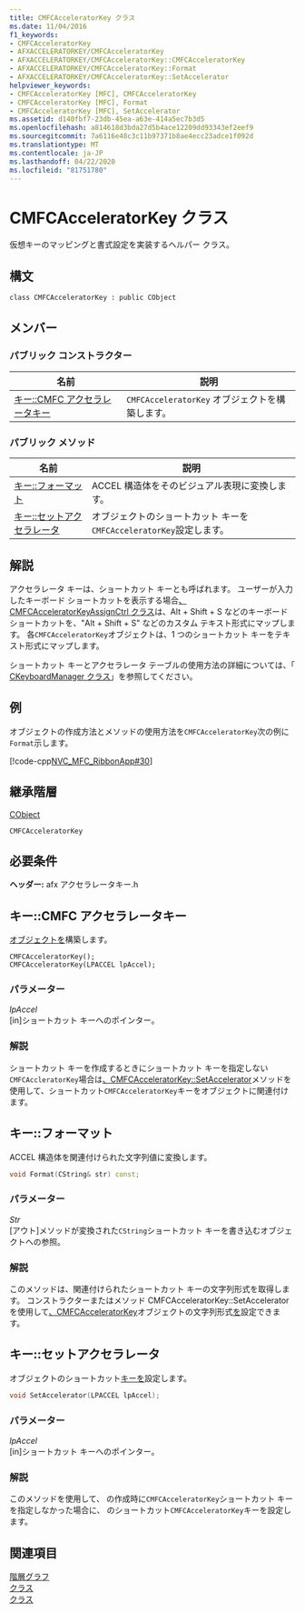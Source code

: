 ```yaml
---
title: CMFCAcceleratorKey クラス
ms.date: 11/04/2016
f1_keywords:
- CMFCAcceleratorKey
- AFXACCELERATORKEY/CMFCAcceleratorKey
- AFXACCELERATORKEY/CMFCAcceleratorKey::CMFCAcceleratorKey
- AFXACCELERATORKEY/CMFCAcceleratorKey::Format
- AFXACCELERATORKEY/CMFCAcceleratorKey::SetAccelerator
helpviewer_keywords:
- CMFCAcceleratorKey [MFC], CMFCAcceleratorKey
- CMFCAcceleratorKey [MFC], Format
- CMFCAcceleratorKey [MFC], SetAccelerator
ms.assetid: d140fbf7-23db-45ea-a63e-414a5ec7b3d5
ms.openlocfilehash: a814618d3bda27d5b4ace12209dd93343ef2eef9
ms.sourcegitcommit: 7a6116e48c3c11b97371b8ae4ecc23adce1f092d
ms.translationtype: MT
ms.contentlocale: ja-JP
ms.lasthandoff: 04/22/2020
ms.locfileid: "81751780"
---
```

# <a name="cmfcacceleratorkey-class"></a>CMFCAcceleratorKey クラス

仮想キーのマッピングと書式設定を実装するヘルパー クラス。

## <a name="syntax"></a>構文

```
class CMFCAcceleratorKey : public CObject
```

## <a name="members"></a>メンバー

### <a name="public-constructors"></a>パブリック コンストラクター

|名前|説明|
|----------|-----------------|
|[キー::CMFC アクセラレータキー](#cmfcacceleratorkey)|`CMFCAcceleratorKey` オブジェクトを構築します。|

### <a name="public-methods"></a>パブリック メソッド

|名前|説明|
|----------|-----------------|
|[キー::フォーマット](#format)|ACCEL 構造体をそのビジュアル表現に変換します。|
|[キー::セットアクセラレータ](#setaccelerator)|オブジェクトのショートカット キーを`CMFCAcceleratorKey`設定します。|

## <a name="remarks"></a>解説

アクセラレータ キーは、ショートカット キーとも呼ばれます。 ユーザーが入力したキーボード ショートカットを表示する場合[、CMFCAcceleratorKeyAssignCtrl クラス](../../mfc/reference/cmfcacceleratorkeyassignctrl-class.md)は、Alt + Shift + S などのキーボード ショートカットを、"Alt + Shift + S" などのカスタム テキスト形式にマップします。 各`CMFCAcceleratorKey`オブジェクトは、1 つのショートカット キーをテキスト形式にマップします。

ショートカット キーとアクセラレータ テーブルの使用方法の詳細については、「 [CKeyboardManager クラス](../../mfc/reference/ckeyboardmanager-class.md)」を参照してください。

## <a name="example"></a>例

オブジェクトの作成方法とメソッドの使用方法を`CMFCAcceleratorKey`次の例に`Format`示します。

[!code-cpp[NVC_MFC_RibbonApp#30](../../mfc/reference/codesnippet/cpp/cmfcacceleratorkey-class_1.cpp)]

## <a name="inheritance-hierarchy"></a>継承階層

[CObject](../../mfc/reference/cobject-class.md)

`CMFCAcceleratorKey`

## <a name="requirements"></a>必要条件

**ヘッダー:** afx アクセラレータキー.h

## <a name="cmfcacceleratorkeycmfcacceleratorkey"></a><a name="cmfcacceleratorkey"></a>キー::CMFC アクセラレータキー

[オブジェクトを](../../mfc/reference/cmfcacceleratorkey-class.md)構築します。

```
CMFCAcceleratorKey();
CMFCAcceleratorKey(LPACCEL lpAccel);
```

### <a name="parameters"></a>パラメーター

*lpAccel*<br/>
[in]ショートカット キーへのポインター。

### <a name="remarks"></a>解説

ショートカット キーを作成するときにショートカット キーを指定しない`CMFCAccleratorKey`場合は[、CMFCAcceleratorKey::SetAccelerator](#setaccelerator)メソッドを使用して、ショートカット`CMFCAcceleratorKey`キーをオブジェクトに関連付けます。

## <a name="cmfcacceleratorkeyformat"></a><a name="format"></a>キー::フォーマット

ACCEL 構造体を関連付けられた文字列値に変換します。

```cpp
void Format(CString& str) const;
```

### <a name="parameters"></a>パラメーター

*Str*<br/>
[アウト]メソッドが変換された`CString`ショートカット キーを書き込むオブジェクトへの参照。

### <a name="remarks"></a>解説

このメソッドは、関連付けられたショートカット キーの文字列形式を取得します。 コンストラクターまたはメソッド CMFCAcceleratorKey::SetAccelerator を使用して[、CMFCAcceleratorKey](../../mfc/reference/cmfcacceleratorkey-class.md)オブジェクトの文字列形式[を](#setaccelerator)設定できます。

## <a name="cmfcacceleratorkeysetaccelerator"></a><a name="setaccelerator"></a>キー::セットアクセラレータ

オブジェクトのショートカット[キーを](../../mfc/reference/cmfcacceleratorkey-class.md)設定します。

```cpp
void SetAccelerator(LPACCEL lpAccel);
```

### <a name="parameters"></a>パラメーター

*lpAccel*<br/>
[in]ショートカット キーへのポインター。

### <a name="remarks"></a>解説

このメソッドを使用して、 の作成時に`CMFCAcceleratorKey`ショートカット キーを指定しなかった場合に、 のショートカット`CMFCAcceleratorKey`キーを設定します。

## <a name="see-also"></a>関連項目

[階層グラフ](../../mfc/hierarchy-chart.md)<br/>
[クラス](../../mfc/reference/mfc-classes.md)<br/>
[クラス](../../mfc/reference/ckeyboardmanager-class.md)
